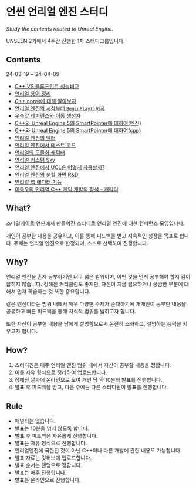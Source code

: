 # 언씬 언리얼 엔진 스터디

*Study the contents related to Unreal Engine.*

UNSEEN 2기에서 4주간 진행한 1차 스터디그룹입니다.

## Contents

24-03-19 ~ 24-04-09

- [C++ VS 블루프린트 성능비교](./olddrone/C++%20VS%20블루프린트%20성능비교.md)
- [언리얼 용어 정리](./Jeonglee/UnrealTerminology.md)
- [C++ const에 대해 알아보자](./Soyeon/C++%20const에%20대해%20알아보자.txt)
- [언리얼 엔진의 시작부터 `BeginPlay()`까지](./Daeseong/UnrealStratToBeginPlay.md)
- [우측값 레퍼런스와 이동 생성자](./MinjuCho/Rvalue_Reference_and_Move_Constructor.md)
- [C++와 Unreal Engine 5의 SmartPointer에 대하여(엔진)](./J2on/SmartPointer(UnrealEngine5).md)
- [C++와 Unreal Engine 5의 SmartPointer에 대하여(cpp)](./J2on/SmartPointer(CPP).md)
- [언리얼 엔진의 엑터](./Inyeong/README.md)
- [언리얼 엔진에서 테스트 코드](./Jeonglee/UnrealTestcode.md)
- [언리얼의 모듈화 캐릭터](./Inyeong/ModularCharacter.md)
- [언리얼 커스텀 Sky](./J2on/CustomSky.md)
- [언리얼 엔진에서 UCL은 어떻게 사용할까?](./KwonYeongmin/언리얼%20엔진%20모듈에서는%20UCL을%20어떻게%20사용할까.md)
- [언리얼 엔진의 분할 화면 R&D](./KwonYeongmin/언리얼%20엔진%20분할%20화면%20R&D.md)
- [언리얼 맵 에디터 기능](./Daeseong/MapDesign.md)
- [이득우의 언리얼 C++ 게임 개발의 정석 - 캐릭터](./MinjuCho/Rvalue_Reference_and_Move_Constructor.md)

## What?

스마일게이트 언씬에서 만들어진 스터디로 언리얼 엔진에 대한 컨퍼런스 모임입니다.

개인이 공부한 내용을 공유하고, 이를 통해 피드백을 받고 지속적인 성장을 목표로 합니다. 주제는 언리얼 엔진으로 한정되며, 스스로 선택하여 진행합니다.

## Why?

언리얼 엔진을 혼자 공부하기엔 너무 넓은 범위이며, 어떤 것을 먼저 공부해야 할지 감이 잡히지 않습니다. 정해진 커리큘럼도 좋지만, 자신이 지금 필요하거나 궁금한 부분에 대해서 먼저 학습하는 것 또한 중요합니다.

같은 엔진이라는 범위 내에서 매우 다양한 주제가 존재하기에 개개인이 공부한 내용을 공유하고 빠른 피드백을 통해 지식적 범위를 넓히고자 합니다.

또한 자신이 공부한 내용을 남에게 설명함으로써 온전히 소화하고, 설명하는 능력을 키우고자 합니다.

## How?

1. 스터디원은 매주 언리얼 엔진 범위 내에서 자신이 공부할 내용을 정합니다.
2. 이를 자유 형식으로 정리하여 업로드합니다.
3. 정해진 날짜에 온라인으로 모여 개인 당 약 10분의 발표를 진행합니다.
4. 발표 후 피드백을 받고, 다음 주에는 다른 스터디원이 발표를 진행합니다.

## Rule

- 패널티는 없습니다.
- 발표는 10분을 넘지 않도록 합니다.
- 발표 후 피드백은 자유롭게 진행합니다.
- 발표는 자유 형식으로 진행합니다.
- 언리얼엔진에 국한된 것이 아닌 C++이나 다른 개발에 관한 내용도 가능합니다.
- 발표 자료는 깃허브에 업로드합니다.
- 발표 순서는 랜덤으로 정합니다.
- 발표는 매주 진행합니다.
- 발표는 온라인으로 진행합니다.
